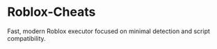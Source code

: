 # Roblox-Cheats
Fast, modern Roblox executor focused on minimal detection and script compatibility.
